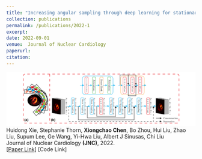 ```yaml
---
title: "Increasing angular sampling through deep learning for stationary cardiac SPECT image reconstruction"
collection: publications
permalink: /publications/2022-1
excerpt: 
date: 2022-09-01
venue:  Journal of Nuclear Cardiology
paperurl:  
citation: 
---
```

![](../figures/2022-JNC-Xie.png#pic_center)  
Huidong Xie, Stephanie Thorn, **Xiongchao Chen**, Bo Zhou, Hui Liu, Zhao Liu, Supum Lee, Ge Wang, Yi-Hwa Liu, Albert J Sinusas, Chi Liu  
Journal of Nuclear Cardiology **(JNC)**, 2022.  
[[Paper Link](https://link.springer.com/article/10.1007/s12350-022-02972-z)]
[Code Link]  


